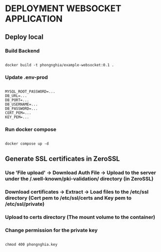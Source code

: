 # DEPLOYMENT WEBSOCKET APPLICATION

## Deploy local

### Build Backend
```code

docker build -t phongnghia/example-websocket:0.1 .

```

### Update .env-prod

``` code

MYSQL_ROOT_PASSWORD=...
DB_URL=...
DB_PORT=...
DB_USERNAME=...
DB_PASSWORD=...
CERT_PEM=...
KEY_PEM=...

```

### Run docker compose

``` code

docker compose up -d

```

## Generate SSL certificates in ZeroSSL

### Use 'File upload' -> Download Auth File -> Upload to the server under the /.well-known/pki-validation/ directory (in ZeroSSL)

### Download certificates -> Extract -> Load files to the /etc/ssl directory (Cert pem to /etc/ssl/certs and Key pem to /etc/ssl/private)

### Upload to certs directory (The mount volume to the container)

### Change permission for the private key

``` code

chmod 400 phongnghia.key

```
